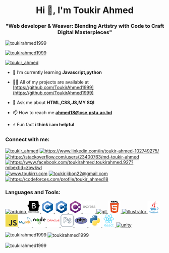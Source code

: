 <h1 align="center">Hi 👋, I'm Toukir Ahmed</h1>
<h3 align="center">"Web developer & Weaver: Blending Artistry with Code to Craft Digital Masterpieces"</h3>

<p align="left"> <img src="https://komarev.com/ghpvc/?username=toukirahmed1999&label=Profile%20views&color=0e75b6&style=flat" alt="toukirahmed1999" /> </p>

<p align="left"> <a href="https://github.com/ryo-ma/github-profile-trophy"><img src="https://github-profile-trophy.vercel.app/?username=toukirahmed1999" alt="toukirahmed1999" /></a> </p>

<p align="left"> <a href="https://twitter.com/toukir_ahmed" target="blank"><img src="https://img.shields.io/twitter/follow/toukir_ahmed?logo=twitter&style=for-the-badge" alt="toukir_ahmed" /></a> </p>

- 🌱 I’m currently learning **Javascript,python**

- 👨‍💻 All of my projects are available at [https://github.com/ToukirAhmed1999](https://github.com/ToukirAhmed1999)

- 💬 Ask me about **HTML,CSS,JS,MY SQl**

- 📫 How to reach me **ahmed18@cse.pstu.ac.bd**

- ⚡ Fun fact **i think i am helpful**

<h3 align="left">Connect with me:</h3>
<p align="left">
<a href="https://twitter.com/toukir_ahmed" target="blank"><img align="center" src="https://raw.githubusercontent.com/rahuldkjain/github-profile-readme-generator/master/src/images/icons/Social/twitter.svg" alt="toukir_ahmed" height="30" width="40" /></a>
<a href="https://linkedin.com/in/https://www.linkedin.com/in/toukir-ahmed-102749275/" target="blank"><img align="center" src="https://raw.githubusercontent.com/rahuldkjain/github-profile-readme-generator/master/src/images/icons/Social/linked-in-alt.svg" alt="https://www.linkedin.com/in/toukir-ahmed-102749275/" height="30" width="40" /></a>
<a href="https://stackoverflow.com/users/https://stackoverflow.com/users/23400763/md-toukir-ahmed" target="blank"><img align="center" src="https://raw.githubusercontent.com/rahuldkjain/github-profile-readme-generator/master/src/images/icons/Social/stack-overflow.svg" alt="https://stackoverflow.com/users/23400763/md-toukir-ahmed" height="30" width="40" /></a>
<a href="https://fb.com/https://www.facebook.com/toukirahmed.toukirahmed.927?mibextid=zbwkwl" target="blank"><img align="center" src="https://raw.githubusercontent.com/rahuldkjain/github-profile-readme-generator/master/src/images/icons/Social/facebook.svg" alt="https://www.facebook.com/toukirahmed.toukirahmed.927?mibextid=zbwkwl" height="30" width="40" /></a>
<a href="https://instagram.com/www.toukirrr.com" target="blank"><img align="center" src="https://raw.githubusercontent.com/rahuldkjain/github-profile-readme-generator/master/src/images/icons/Social/instagram.svg" alt="www.toukirrr.com" height="30" width="40" /></a>
<a href="https://www.youtube.com/c/toukir.jibon22@gmail.com" target="blank"><img align="center" src="https://raw.githubusercontent.com/rahuldkjain/github-profile-readme-generator/master/src/images/icons/Social/youtube.svg" alt="toukir.jibon22@gmail.com" height="30" width="40" /></a>
<a href="https://codeforces.com/profile/https://codeforces.com/profile/toukir_ahmed18" target="blank"><img align="center" src="https://raw.githubusercontent.com/rahuldkjain/github-profile-readme-generator/master/src/images/icons/Social/codeforces.svg" alt="https://codeforces.com/profile/toukir_ahmed18" height="30" width="40" /></a>
</p>

<h3 align="left">Languages and Tools:</h3>
<p align="left"> <a href="https://www.arduino.cc/" target="_blank" rel="noreferrer"> <img src="https://cdn.worldvectorlogo.com/logos/arduino-1.svg" alt="arduino" width="40" height="40"/> </a> <a href="https://getbootstrap.com" target="_blank" rel="noreferrer"> <img src="https://raw.githubusercontent.com/devicons/devicon/master/icons/bootstrap/bootstrap-plain-wordmark.svg" alt="bootstrap" width="40" height="40"/> </a> <a href="https://www.cprogramming.com/" target="_blank" rel="noreferrer"> <img src="https://raw.githubusercontent.com/devicons/devicon/master/icons/c/c-original.svg" alt="c" width="40" height="40"/> </a> <a href="https://www.w3schools.com/cpp/" target="_blank" rel="noreferrer"> <img src="https://raw.githubusercontent.com/devicons/devicon/master/icons/cplusplus/cplusplus-original.svg" alt="cplusplus" width="40" height="40"/> </a> <a href="https://www.w3schools.com/cs/" target="_blank" rel="noreferrer"> <img src="https://raw.githubusercontent.com/devicons/devicon/master/icons/csharp/csharp-original.svg" alt="csharp" width="40" height="40"/> </a> <a href="https://expressjs.com" target="_blank" rel="noreferrer"> <img src="https://raw.githubusercontent.com/devicons/devicon/master/icons/express/express-original-wordmark.svg" alt="express" width="40" height="40"/> </a> <a href="https://git-scm.com/" target="_blank" rel="noreferrer"> <img src="https://www.vectorlogo.zone/logos/git-scm/git-scm-icon.svg" alt="git" width="40" height="40"/> </a> <a href="https://www.w3.org/html/" target="_blank" rel="noreferrer"> <img src="https://raw.githubusercontent.com/devicons/devicon/master/icons/html5/html5-original-wordmark.svg" alt="html5" width="40" height="40"/> </a> <a href="https://www.adobe.com/in/products/illustrator.html" target="_blank" rel="noreferrer"> <img src="https://www.vectorlogo.zone/logos/adobe_illustrator/adobe_illustrator-icon.svg" alt="illustrator" width="40" height="40"/> </a> <a href="https://www.java.com" target="_blank" rel="noreferrer"> <img src="https://raw.githubusercontent.com/devicons/devicon/master/icons/java/java-original.svg" alt="java" width="40" height="40"/> </a> <a href="https://developer.mozilla.org/en-US/docs/Web/JavaScript" target="_blank" rel="noreferrer"> <img src="https://raw.githubusercontent.com/devicons/devicon/master/icons/javascript/javascript-original.svg" alt="javascript" width="40" height="40"/> </a> <a href="https://www.mysql.com/" target="_blank" rel="noreferrer"> <img src="https://raw.githubusercontent.com/devicons/devicon/master/icons/mysql/mysql-original-wordmark.svg" alt="mysql" width="40" height="40"/> </a> <a href="https://nodejs.org" target="_blank" rel="noreferrer"> <img src="https://raw.githubusercontent.com/devicons/devicon/master/icons/nodejs/nodejs-original-wordmark.svg" alt="nodejs" width="40" height="40"/> </a> <a href="https://www.oracle.com/" target="_blank" rel="noreferrer"> <img src="https://raw.githubusercontent.com/devicons/devicon/master/icons/oracle/oracle-original.svg" alt="oracle" width="40" height="40"/> </a> <a href="https://www.photoshop.com/en" target="_blank" rel="noreferrer"> <img src="https://raw.githubusercontent.com/devicons/devicon/master/icons/photoshop/photoshop-line.svg" alt="photoshop" width="40" height="40"/> </a> <a href="https://www.php.net" target="_blank" rel="noreferrer"> <img src="https://raw.githubusercontent.com/devicons/devicon/master/icons/php/php-original.svg" alt="php" width="40" height="40"/> </a> <a href="https://www.python.org" target="_blank" rel="noreferrer"> <img src="https://raw.githubusercontent.com/devicons/devicon/master/icons/python/python-original.svg" alt="python" width="40" height="40"/> </a> <a href="https://reactjs.org/" target="_blank" rel="noreferrer"> <img src="https://raw.githubusercontent.com/devicons/devicon/master/icons/react/react-original-wordmark.svg" alt="react" width="40" height="40"/> </a> <a href="https://unity.com/" target="_blank" rel="noreferrer"> <img src="https://www.vectorlogo.zone/logos/unity3d/unity3d-icon.svg" alt="unity" width="40" height="40"/> </a> </p>

<p><img align="left" src="https://github-readme-stats.vercel.app/api/top-langs?username=toukirahmed1999&show_icons=true&locale=en&layout=compact" alt="toukirahmed1999" /></p>

<p>&nbsp;<img align="center" src="https://github-readme-stats.vercel.app/api?username=toukirahmed1999&show_icons=true&locale=en" alt="toukirahmed1999" /></p>

<p><img align="center" src="https://github-readme-streak-stats.herokuapp.com/?user=toukirahmed1999&" alt="toukirahmed1999" /></p>

